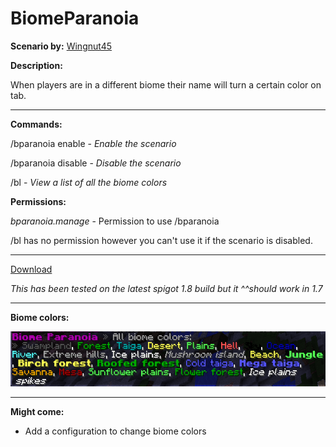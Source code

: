 # BiomeParanoia

**Scenario by:** [Wingnut45](https://www.reddit.com/u/Wingnut45)

**Description:**

When players are in a different biome their name will turn a certain color on tab.

___

**Commands:**

/bparanoia enable - *Enable the scenario*

/bparanoia disable - *Disable the scenario*

/bl - *View a list of all the biome colors*

**Permissions:**

*bparanoia.manage* - Permission to use /bparanoia

/bl has no permission however you can't use it if the scenario is disabled.

___
[Download](https://github.com/LeonTG77/BiomeParanoia/releases)

*This has been tested on the latest spigot 1.8 build but it ^^should work in 1.7*
___

**Biome colors:**

![Biome colors](images/biomecolors.png)

___

**Might come:**

* Add a configuration to change biome colors
